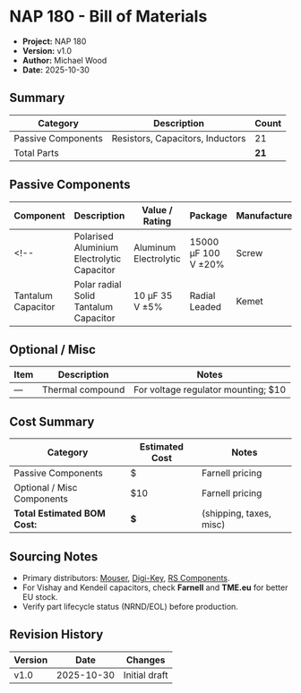 # NAP 180 - Bill of Materials

- **Project:** NAP 180
- **Version:** v1.0 
- **Author:** Michael Wood
- **Date:** 2025-10-30

## Summary

| Category | Description | Count |
|-----------|--------------|-------|
| Passive Components | Resistors, Capacitors, Inductors | 21 |
| Total Parts |  | **21** |

## Passive Components

| Component | Description | Value / Rating | Package | Manufacturer | Part No. | Qty | Notes |
|------------|-------------|----------------|----------|---------------|-----------|------|--------|
<!-- | Polarised Aluminium Electrolytic Capacitor | Aluminum Electrolytic | 15000 µF  100 V ±20% | Screw | Vishay | MAL210119153E3 | 2 | Main reservoir caps |
| Tantalum Capacitor | Polar radial Solid Tantalum Capacitor | 10 µF  35 V ±5% | Radial Leaded | Kemet | T356G106J035AT | 2 | | -->

## Optional / Misc

| Item | Description | Notes |
|-------|-------------|--------|
| — | Thermal compound | For voltage regulator mounting; $10 |

## Cost Summary

| Category | Estimated Cost | Notes |
|-----------|----------------|-------|
| Passive Components | $ | Farnell pricing |
| Optional / Misc Components | $10 | Farnell pricing |
| **Total Estimated BOM Cost:** | **$** | (shipping, taxes, misc) |

## Sourcing Notes

- Primary distributors: [Mouser](https://www.mouser.com/), [Digi-Key](https://www.digikey.com/), [RS Components](https://uk.rs-online.com/).  
- For Vishay and Kendeil capacitors, check **Farnell** and **TME.eu** for better EU stock.  
- Verify part lifecycle status (NRND/EOL) before production.  

## Revision History

| Version | Date | Changes |
|----------|------|----------|
| v1.0 | 2025-10-30 | Initial draft |
